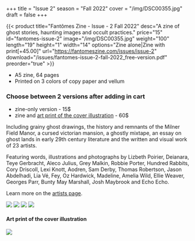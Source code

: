 +++
title = "Issue 2"
season = "Fall 2022"
cover = "/img/DSC00355.jpg"
draft = false
+++

{{< product title="Fantômes Zine - Issue - 2 Fall 2022" desc="A zine of ghost stories, haunting images and occult practices." price="15" id="fantomes-issue-2" image="/img/DSC00355.jpg" weight="100" length="19" height="1" width="14" options="Zine alone|Zine with print[+45.00]" url="https://fantomeszine.com/issues/issue-2" download="/issues/fantomes-issue-2-fall-2022_free-version.pdf" preorder="true" >}}

- A5 zine, 64 pages  
- Printed on 3 colors of copy paper and vellum  

### Choose between 2 versions after adding in cart
- zine-only version - 15$
- zine and [art print of the cover illustration](#art-print-of-the-cover-illustration) - 60$

Including grainy ghost drawings, the history and remnants of the Milner Field Manor, a cursed victorian mansion, a ghostly mixtape, an essay on ghost lands in early 29th century literature and the written and visual work of 23 artists.

Featuring words, illustrations and photographs by Lizbeth Poirier, Deianara, Teye Gerbracht, Aleco Julius, Grey Malkin, Robbie Porter, Hundred Rabbits, Cory Driscoll, Lexi Knott, Aodren, Sam Derby, Thomas Robertson, Jason Abdelhadi, Lia Vé, Fey, Oz Hardwick, Madeline, Amelia Wild, Ellie Weaver, Georges Parr, Bunty May Marshall, Josh Maybrook and Echo Echo.

Learn more on the [artists page](/artists/).

![](/img/DSC00366.jpg)
![](/img/DSC00368.jpg)
![](/img/DSC00373.jpg)
![](/img/DSC00376.jpg)

#### Art print of the cover illustration

![](/img/print.jpg)
